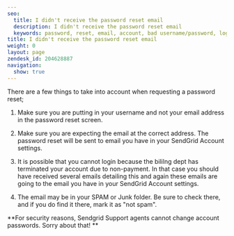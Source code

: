 ```yaml
---
seo:
  title: I didn't receive the password reset email
  description: I didn't receive the password reset email
  keywords: password, reset, email, account, bad username/password, login
title: I didn't receive the password reset email
weight: 0
layout: page
zendesk_id: 204628887
navigation:
  show: true
---
```


There are a few things to take into account when requesting a password reset;

1. Make sure you are putting in your username and not your email address in the password reset screen.

2. Make sure you are expecting the email at the correct address. The password reset will be sent to email you have in your SendGrid Account settings. 

3. It is possible that you cannot login because the bililng dept has terminated your account due to non-payment. In that case you should have received several emails detailing this and again these emails are going to the email you have in your SendGrid Account settings. 

4. The email may be in your SPAM or Junk folder. Be sure to check there, and if you do find it there, mark it as "not spam".

 

**For security reasons, Sendgrid Support agents cannot change account passwords. Sorry about that! **

